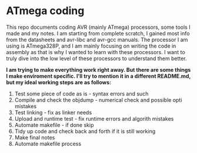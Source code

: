 # ATmega coding

This repo documents coding AVR (mainly ATmega) processors, some tools I made and my notes.
I am starting from complete scratch, I gained most info from the datasheets and avr-libc and avr-gcc manuals.
The processor I am using is ATmega328P, and I am mainly focusing on writing the code in assembly as that is why I wanted to learn with these processors. I want to truly dive into the low level of these processors to understand them better.

**I am trying to make everything work right away. But there are some things I make enviroment specific. I'll try to mention it in a different README.md, but my ideal working steps are as follows:**
1. Test some piece of code as is - syntax errors and such
2. Compile and check the objdump - numerical check and possible opti mistakes
3. Test linking - fix as linker needs
4. Upload and runtime test - fix runtime errors and algorith mistakes
5. Automate makefile - if done skip
6. Tidy up code and check back and forth if it is still working
7. Make final notes
8. Automate makefile process